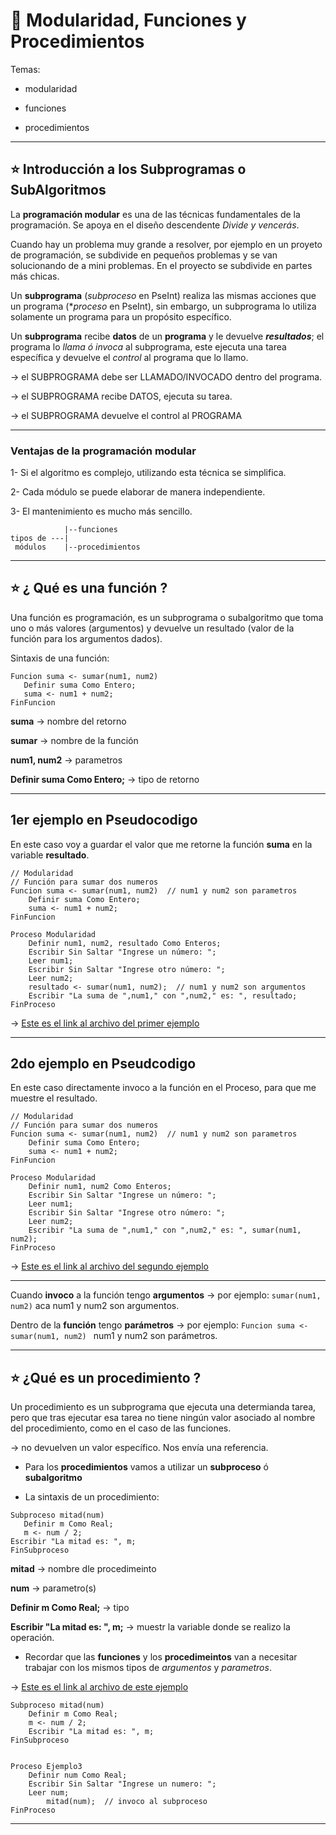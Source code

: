 # :book: Modularidad, Funciones y Procedimientos

Temas:

- modularidad

- funciones

- procedimientos

---

## :star: Introducción a los Subprogramas o SubAlgoritmos

La **programación modular** es una de las técnicas fundamentales de la programación. Se apoya en el diseño descendente *Divide y vencerás*.

Cuando hay un problema muy grande a resolver, por ejemplo en un proyeto de programación, se subdivide en pequeños problemas y se van solucionando de a mini problemas. En el proyecto se subdivide en partes más chicas.


Un **subprograma** (*subproceso* en PseInt) realiza las mismas acciones que un programa (**proceso* en PseInt), sin embargo, un subprograma lo utiliza solamente un programa para un propósito específico.

Un **subprograma** recibe **datos** de un **programa** y le devuelve ***resultados***; el programa lo *llama ó invoca* al subprograma, este ejecuta una tarea específica y devuelve el *control* al programa que lo llamo.

-> el SUBPROGRAMA debe ser LLAMADO/INVOCADO dentro del programa.

-> el SUBPROGRAMA recibe DATOS, ejecuta su tarea.

-> el SUBPROGRAMA devuelve el control al PROGRAMA

---

### Ventajas de la programación modular

1- Si el algoritmo es complejo, utilizando esta técnica se simplifica.

2- Cada módulo se puede elaborar de manera independiente.

3- El mantenimiento es mucho más sencillo.

```
            |--funciones
tipos de ---| 
 módulos    |--procedimientos
```

---


## :star: ¿ Qué es una función ?

Una función es programación, es un subprograma o subalgoritmo que toma uno o más valores (argumentos) y devuelve un resultado (valor de la función para los argumentos dados).


Sintaxis de una función:

```
Funcion suma <- sumar(num1, num2)
   Definir suma Como Entero;
   suma <- num1 + num2;
FinFuncion
```

**suma** -> nombre del retorno

**sumar** -> nombre de la función

**num1, num2** -> parametros

**Definir suma Como Entero;** -> tipo de retorno

---

## 1er ejemplo en Pseudocodigo

En este caso voy a guardar el valor que me retorne la función **suma** en la variable **resultado**.

```
// Modularidad
// Función para sumar dos numeros
Funcion suma <- sumar(num1, num2)  // num1 y num2 son parametros
	Definir suma Como Entero;
	suma <- num1 + num2;
FinFuncion

Proceso Modularidad
	Definir num1, num2, resultado Como Enteros;
	Escribir Sin Saltar "Ingrese un número: ";
	Leer num1;
	Escribir Sin Saltar "Ingrese otro número: ";
	Leer num2;
	resultado <- sumar(num1, num2);  // num1 y num2 son argumentos
	Escribir "La suma de ",num1," con ",num2," es: ", resultado;
FinProceso
````

-> [Este es el link al archivo del primer ejemplo](https://github.com/eugenia1984/UTNFRSR-ingreso/tree/main/programacion/clase12_modularidad/ejemplo1.psc)

---

## 2do ejemplo en Pseudcodigo

En este caso directamente invoco a la función en el Proceso, para que me muestre el resultado.

```
// Modularidad
// Función para sumar dos numeros
Funcion suma <- sumar(num1, num2)  // num1 y num2 son parametros
	Definir suma Como Entero;
	suma <- num1 + num2;
FinFuncion

Proceso Modularidad
	Definir num1, num2 Como Enteros;
	Escribir Sin Saltar "Ingrese un número: ";
	Leer num1;
	Escribir Sin Saltar "Ingrese otro número: ";
	Leer num2;
	Escribir "La suma de ",num1," con ",num2," es: ", sumar(num1, num2);
FinProceso
```

-> [Este es el link al archivo del segundo ejemplo](https://github.com/eugenia1984/UTNFRSR-ingreso/tree/main/programacion/clase12_modularidad/ejemplo2.psc)

---

Cuando **invoco** a la función tengo **argumentos** -> por ejemplo:  ```sumar(num1, num2)``` aca num1 y num2 son argumentos.

Dentro de la **función** tengo **parámetros** -> por ejemplo: ```Funcion suma <- sumar(num1, num2) ``` num1 y num2 son parámetros.

---

## :star: ¿Qué es un procedimiento ?

Un procedimiento es un subprograma que ejecuta una determianda tarea, pero que tras ejecutar esa tarea no tiene ningún valor asociado al nombre del procedimiento, como en el caso de las funciones.

-> no devuelven un valor específico. Nos envía una referencia.

- Para los **procedimientos** vamos a utilizar un **subproceso** ó **subalgoritmo**

- La sintaxis de un procedimiento:

```
Subproceso mitad(num)
   Definir m Como Real;
   m <- num / 2;
Escribir "La mitad es: ", m;
FinSubproceso
```

**mitad** -> nombre dle procedimeinto

**num** -> parametro(s)

**Definir m Como Real;** -> tipo

**Escribir "La mitad es: ", m;** -> muestr la variable donde se realizo la operación.

- Recordar que las **funciones** y los **procedimeintos** van a necesitar trabajar con los mismos tipos de *argumentos* y *parametros*.


-> [Este es el link al archivo de este ejemplo](https://github.com/eugenia1984/UTNFRSR-ingreso/tree/main/programacion/clase12_modularidad/ejemplo3.psc)

```
Subproceso mitad(num)
	Definir m Como Real;
	m <- num / 2;
	Escribir "La mitad es: ", m;
FinSubproceso


Proceso Ejemplo3
	Definir num Como Real;
	Escribir Sin Saltar "Ingrese un numero: ";
	Leer num;
        mitad(num);  // invoco al subproceso
FinProceso
```

---